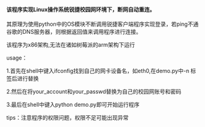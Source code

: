 #### 该程序实现Linux操作系统锐捷校园网环境下，断网自动重连。

其原理为使用python中的OS模块不断调用锐捷客户端程序实现登录，若ping不通谷歌的DNS服务器，则根据返回值来调用程序进行连接。

该程序为x86架构,无法在诸如树莓派的arm架构下运行

usage：

1.首先在shell中键入ifconfig找到自己的网卡设备名，如eth0,在demo.py中-n 标签后进行替换

2.然后在将your_account和your_passwd替换为自己的校园网账号和密码

3.最后在shell中键入python demo.py即可开始运行程序

tips：注意程序的权限问题，权限不足可能出现异常

